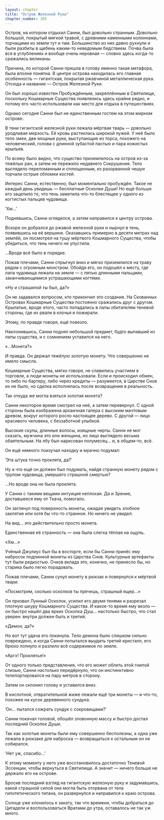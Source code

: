 ```yaml
---
layout: chapter
title: "Остров Железной Руки"
chapter_number: 385
---
```


Остров, на котором отдыхал Санни, был довольно странным. Довольно большой, покрытый мягкой травой, с древними каменными колоннами, торчащими из земли тут и там. Большинство из них давно рухнули и были разбиты в щебень каким-то неведомым бедствием. Почва была вся в углублениях и вообще очень неровная — словно здесь когда-то сражались великаны.

Причина, по которой Санни пришла в голову именно такая метафора, была вполне понятна. В центре острова находилась его главная особенность — гигантская, покрытая ржавчиной металлическая рука. Отсюда и название — Остров Железной Руки.

Он был хорошо известен Пробуждённым, закреплённым в Святилище, поскольку Кошмарные Существа появлялись здесь крайне редко, и потому его часто использовали как место для отдыха в путешествиях.

Однако сегодня Санни был не единственным гостем на этом мирном острове.

В тени гигантской железной руки лежала мёртвая тварь — довольно уродливая мерзость. Её кровь растеклась широкой лужей. У неё было тело змеи, две мощные руки, выступающие из торса, похожего на человеческий, голова с длинной зубастой пастью и пара кожистых крыльев.

По всему было видно, что существо приземлилось на остров из-за тяжёлых ран, а затем не пережило недавнего Сокрушения. Тело выглядело переломанным и сплющенным, из разорванной чешуи торчали острые обломки костей.

Интерес Санни, естественно, был моментально пробуждён. Такое не каждый день увидишь — бесплатные Осколки Души! Но ещё больше его зацепило то, что тень заметила что-то блестящее у одного из когтистых пальцев чудовища.

’Хм…’

Поднявшись, Санни огляделся, а затем направился к центру острова.

Вскоре он добрался до ржавой железной руки и нырнул в тень, появившись на её вершине. Оказавшись примерно в десяти метрах над землёй, он посмотрел на тушу мёртвого Кошмарного Существа, чтобы убедиться, что тень ничего не упустила.

…Вроде всё было в порядке.

Пожав плечами, Санни спрыгнул вниз и мягко приземлился на траву рядом с огромным монстром. Обойдя его, он подошёл к месту, где лапа чудовища лежала на земле — с пятью длинными пальцами, заканчивающимися устрашающими когтями.

«Ну и страшилой ты был, да?»

Он не задавался вопросом, кто прикончил это создание. На Скованных Островах Кошмарные Существа постоянно сражались друг с другом. Крылатые, вроде этого, часто попадались в лапы обитателям теневой стороны, где их рвали в клочья и пожирали.

Этому, по правде говоря, ещё повезло.

Наклонившись, Санни поднял небольшой предмет, будто выпавший из лапы существа, и с сомнением уставился на него.

«…Монета?»

И правда. Он держал тяжёлую золотую монету. Что совершенно не имело смысла.

Кошмарные Существа, мягко говоря, не славились участием в торговле, а люди монеты не использовали. Если и происходил обмен, то либо по бартеру, либо через кредиты — разумеется, в Царстве Снов их не было, но сделка исполнялась после возвращения в реальность.

Так откуда же могла взяться золотая монета?

Санни некоторое время смотрел на неё, а затем перевернул. С одной стороны была изображена архаичная галера с высоким мачтовым древом, вокруг которого росло настоящее дерево. С другой — лицо красивого человека, с беззаботной улыбкой.

Высокие скулы, длинные волосы, изящные черты. Санни не мог сказать, мужчина это или женщина, но лицо выглядело весьма обаятельным. На лбу был нарисован полумесяц… и, в общем-то, всё.

Он ещё немного поизучал находку и мрачно подумал:

’Эта штука точно проклята, да?’

Ну а что ещё он должен был подумать, найдя странную монету рядом с трупом чудовища, умершего страшной смертью?

…Но вроде она не была проклята.

У Санни с такими вещами интуиция неплохая. Да и Зрение, доставшееся ему от Ткача, помогало.

Он заглянул под поверхность монеты, ожидая увидеть злобное заклятие или хотя бы что-то странное. Но ничего не увидел.

На вид… это действительно просто монета.

Единственная её странность — она была слегка тёплая на ощупь.

«Хм…»

Учёный Джулиус был бы в восторге, если бы Санни принёс ему набросок подлинной монеты из Царства Снов. Культурные артефакты тут были редкостью. Очков вклада это, конечно, не принесло бы, но старика было легко порадовать.

Пожав плечами, Санни сунул монету в рюкзак и повернулся к мёртвой твари:

«Посмотрим, сколько осколков ты прячешь, страшный ящер…»

Он призвал Лунный Осколок, усилил его двумя тенями и разрезал плотную шкуру Кошмарного Существа. И какое-то время ему везло — он быстро нашёл два ярких Осколка Душ… настолько быстро, что стал уверен: внутри должен быть и третий.

«Демон, да?»

Но вот тут удача его покинула. Тело демона было слишком сильно повреждено, и когда Санни попытался выудить третий кристалл, его брюхо лопнуло и разлило всё содержимое по земле.

«Аргх! Проклятье!»

От одного только представления, что его может облить этой гнилой слизью, Санни настолько передёрнуло, что он инстинктивно телепортировался на пару метров в сторону.

Затем он склонил голову и уставился вниз.

В кислотной, отвратительной жиже лежали ещё три монеты — и что-то, похожее на кусок деревянного сундука.

’Он… пытался сожрать сундук с сокровищами?’

Санни покачал головой, обошёл зловонную массу и быстро достал последний Осколок Души.

Так как золотые монеты были ему совершенно бесполезны, а одна уже лежала в рюкзаке для наброска — возвращаться к остальным он не собирался.

’Нет уж, спасибо…’

К этому моменту у него уже восстановилось достаточно Теневой Эссенции, чтобы вернуться в Святилище. А значит — ничего больше не держало его на острове.

Бросив последний взгляд на гигантскую железную руку и задумавшись, какой страшной силой она могла быть оторвана от тела гипотетического титана, он развернулся и направился к краю острова.

Солнце уже клонилось к закату, так что времени, чтобы добраться до Цитадели и воспользоваться Вратами до утра, оставалось не так уж много.

